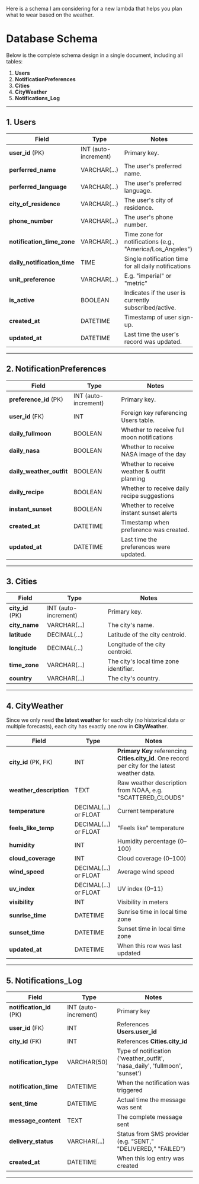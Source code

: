 Here is a schema I am considering for a new lambda that helps you plan what to wear based on the weather.

# Database Schema

Below is the complete schema design in a single document, including all tables:

1. **Users**  
2. **NotificationPreferences**  
3. **Cities**  
4. **CityWeather**  
5. **Notifications_Log**  

---

## 1. Users

| Field                       | Type                 | Notes                                                      |
| --------------------------- | -------------------- | ---------------------------------------------------------- |
| **user_id** (PK)            | INT (auto-increment) | Primary key.                                               |
| **perferred_name**          | VARCHAR(...)         | The user's preferred name.                                 |
| **perferred_language**      | VARCHAR(...)         | The user's preferred language.                             |
| **city_of_residence**       | VARCHAR(...)         | The user's city of residence.                              |
| **phone_number**            | VARCHAR(...)         | The user's phone number.                                   |
| **notification_time_zone**  | VARCHAR(...)         | Time zone for notifications (e.g., "America/Los_Angeles"). |
| **daily_notification_time** | TIME                 | Single notification time for all daily notifications       |
| **unit_preference**         | VARCHAR(...)         | E.g. "imperial" or "metric"                                |
| **is_active**               | BOOLEAN              | Indicates if the user is currently subscribed/active.      |
| **created_at**              | DATETIME             | Timestamp of user sign-up.                                 |
| **updated_at**              | DATETIME             | Last time the user's record was updated.                   |

---

## 2. NotificationPreferences

| Field                    | Type                 | Notes                                        |
| ------------------------ | -------------------- | -------------------------------------------- |
| **preference_id** (PK)   | INT (auto-increment) | Primary key.                                 |
| **user_id** (FK)         | INT                  | Foreign key referencing Users table.         |
| **daily_fullmoon**       | BOOLEAN              | Whether to receive full moon notifications   |
| **daily_nasa**           | BOOLEAN              | Whether to receive NASA image of the day     |
| **daily_weather_outfit** | BOOLEAN              | Whether to receive weather & outfit planning |
| **daily_recipe**         | BOOLEAN              | Whether to receive daily recipe suggestions  |
| **instant_sunset**       | BOOLEAN              | Whether to receive instant sunset alerts     |
| **created_at**           | DATETIME             | Timestamp when preference was created.       |
| **updated_at**           | DATETIME             | Last time the preferences were updated.      |

---

## 3. Cities

| Field            | Type                 | Notes                                  |
| ---------------- | -------------------- | -------------------------------------- |
| **city_id** (PK) | INT (auto-increment) | Primary key.                           |
| **city_name**    | VARCHAR(...)         | The city's name.                       |
| **latitude**     | DECIMAL(...)         | Latitude of the city centroid.         |
| **longitude**    | DECIMAL(...)         | Longitude of the city centroid.        |
| **time_zone**    | VARCHAR(...)         | The city's local time zone identifier. |
| **country**      | VARCHAR(...)         | The city's country.                    |
---

## 4. CityWeather

Since we only need **the latest weather** for each city (no historical data or multiple forecasts), each city has exactly one row in **CityWeather**.

| Field                   | Type                  | Notes                                                                                            |
| ----------------------- | --------------------- | ------------------------------------------------------------------------------------------------ |
| **city_id** (PK, FK)    | INT                   | **Primary Key** referencing **Cities.city_id**. One record per city for the latest weather data. |
| **weather_description** | TEXT                  | Raw weather description from NOAA, e.g. "SCATTERED_CLOUDS"                                       |
| **temperature**         | DECIMAL(...) or FLOAT | Current temperature                                                                              |
| **feels_like_temp**     | DECIMAL(...) or FLOAT | "Feels like" temperature                                                                         |
| **humidity**            | INT                   | Humidity percentage (0–100)                                                                      |
| **cloud_coverage**      | INT                   | Cloud coverage (0–100)                                                                           |
| **wind_speed**          | DECIMAL(...) or FLOAT | Average wind speed                                                                               |
| **uv_index**            | DECIMAL(...) or FLOAT | UV index (0–11)                                                                                  |
| **visibility**          | INT                   | Visibility in meters                                                                             |
| **sunrise_time**        | DATETIME              | Sunrise time in local time zone                                                                  |
| **sunset_time**         | DATETIME              | Sunset time in local time zone                                                                   |
| **updated_at**          | DATETIME              | When this row was last updated                                                                   |

---

## 5. Notifications_Log

| Field                    | Type                 | Notes                                                                       |
| ------------------------ | -------------------- | --------------------------------------------------------------------------- |
| **notification_id** (PK) | INT (auto-increment) | Primary key                                                                 |
| **user_id** (FK)         | INT                  | References **Users.user_id**                                                |
| **city_id** (FK)         | INT                  | References **Cities.city_id**                                               |
| **notification_type**    | VARCHAR(50)          | Type of notification ('weather_outfit', 'nasa_daily', 'fullmoon', 'sunset') |
| **notification_time**    | DATETIME             | When the notification was triggered                                         |
| **sent_time**            | DATETIME             | Actual time the message was sent                                            |
| **message_content**      | TEXT                 | The complete message sent                                                   |
| **delivery_status**      | VARCHAR(...)         | Status from SMS provider (e.g. "SENT," "DELIVERED," "FAILED")               |
| **created_at**           | DATETIME             | When this log entry was created                                             |

---